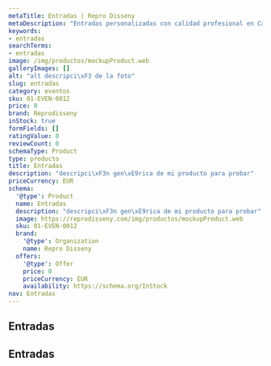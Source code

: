 ```yaml
---
metaTitle: Entradas | Repro Disseny
metaDescription: "Entradas personalizadas con calidad profesional en Catalu\xF1a."
keywords:
- entradas
searchTerms:
- entradas
image: /img/productos/mockupProduct.web
galleryImages: []
alt: "alt descripci\xF3 de la foto"
slug: entradas
category: eventos
sku: 01-EVEN-0012
price: 0
brand: Reprodisseny
inStock: true
formFields: []
ratingValue: 0
reviewCount: 0
schemaType: Product
type: producto
title: Entradas
description: "descripci\xF3n gen\xE9rica de mi producto para probar"
priceCurrency: EUR
schema:
  '@type': Product
  name: Entradas
  description: "descripci\xF3n gen\xE9rica de mi producto para probar"
  image: https://reprodisseny.com/img/productos/mockupProduct.web
  sku: 01-EVEN-0012
  brand:
    '@type': Organization
    name: Repro Disseny
  offers:
    '@type': Offer
    price: 0
    priceCurrency: EUR
    availability: https://schema.org/InStock
nav: Entradas
---
```


## Entradas

## Entradas
